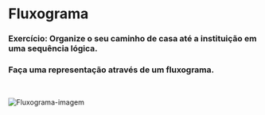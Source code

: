 # Fluxograma

### Exercício: Organize o seu caminho de casa até a instituição em uma sequência lógica.
### Faça uma representação através de um fluxograma.

<br>

![Fluxograma-imagem](https://github.com/user-attachments/assets/71fbd21e-6281-4fb7-8dd3-bcf7fb9e9c3b)
